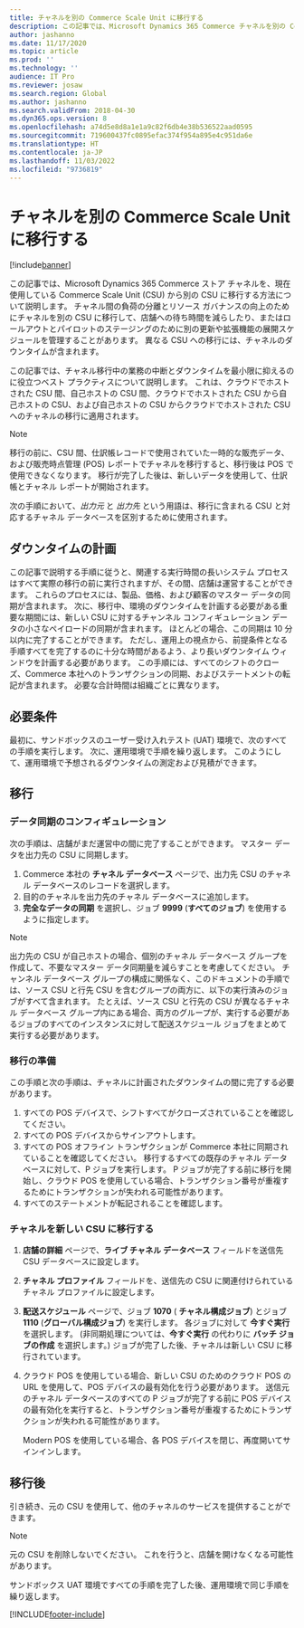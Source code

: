 ```yaml
---
title: チャネルを別の Commerce Scale Unit に移行する
description: この記事では、Microsoft Dynamics 365 Commerce チャネルを別の Commerce Scale Unit に移行する方法について説明します。
author: jashanno
ms.date: 11/17/2020
ms.topic: article
ms.prod: ''
ms.technology: ''
audience: IT Pro
ms.reviewer: josaw
ms.search.region: Global
ms.author: jashanno
ms.search.validFrom: 2018-04-30
ms.dyn365.ops.version: 8
ms.openlocfilehash: a74d5e8d8a1e1a9c82f6db4e38b536522aad0595
ms.sourcegitcommit: 719600437fc0895efac374f954a895e4c951da6e
ms.translationtype: HT
ms.contentlocale: ja-JP
ms.lasthandoff: 11/03/2022
ms.locfileid: "9736819"
---
```

# <a name="migrate-channels-to-a-different-commerce-scale-unit"></a>チャネルを別の Commerce Scale Unit に移行する

[!include[banner](../includes/banner.md)]

この記事では、Microsoft Dynamics 365 Commerce ストア チャネルを、現在使用している Commerce Scale Unit (CSU) から別の CSU に移行する方法について説明します。 チャネル間の負荷の分離とリソース ガバナンスの向上のためにチャネルを別の CSU に移行して、店舗への待ち時間を減らしたり、またはロールアウトとパイロットのステージングのために別の更新や拡張機能の展開スケジュールを管理することがあります。 異なる CSU への移行には、チャネルのダウンタイムが含まれます。

この記事では、チャネル移行中の業務の中断とダウンタイムを最小限に抑えるのに役立つベスト プラクティスについて説明します。 これは、クラウドでホストされた CSU 間、自己ホストの CSU 間、クラウドでホストされた CSU から自己ホストの CSU、および自己ホストの CSU からクラウドでホストされた CSU へのチャネルの移行に適用されます。

> [!NOTE]
> 移行の前に、CSU 間、仕訳帳レコードで使用されていた一時的な販売データ、および販売時点管理 (POS) レポートでチャネルを移行すると、移行後は POS で使用できなくなります。 移行が完了した後は、新しいデータを使用して、仕訳帳とチャネル レポートが開始されます。

次の手順において、*出力元* と *出力先* という用語は、移行に含まれる CSU と対応するチャネル データベースを区別するために使用されます。

## <a name="planning-for-downtime"></a>ダウンタイムの計画

この記事で説明する手順に従うと、関連する実行時間の長いシステム プロセスはすべて実際の移行の前に実行されますが、その間、店舗は運営することができます。 これらのプロセスには、製品、価格、および顧客のマスター データの同期が含まれます。 次に、移行中、環境のダウンタイムを計画する必要がある重要な期間には、新しい CSU に対するチャンネル コンフィギュレーション データの小さなペイロードの同期が含まれます。 ほとんどの場合、この同期は 10 分以内に完了することができます。 ただし、運用上の視点から、前提条件となる手順すべてを完了するのに十分な時間があるよう、より長いダウンタイム ウィンドウを計画する必要があります。 この手順には、すべてのシフトのクローズ、Commerce 本社へのトランザクションの同期、およびステートメントの転記が含まれます。 必要な合計時間は組織ごとに異なります。

## <a name="prerequisites"></a>必要条件

最初に、サンドボックスのユーザー受け入れテスト (UAT) 環境で、次のすべての手順を実行します。 次に、運用環境で手順を繰り返します。 このようにして、運用環境で予想されるダウンタイムの測定および見積ができます。

## <a name="migration"></a>移行

### <a name="configure-data-synchronization"></a>データ同期のコンフィギュレーション

次の手順は、店舗がまだ運営中の間に完了することができます。 マスター データを出力先の CSU に同期します。

1. Commerce 本社の **チャネル データベース** ページで、出力先 CSU のチャネル データベースのレコードを選択します。 
2. 目的のチャネルを出力先のチャネル データベースに追加します。
3. **完全なデータの同期** を選択し、ジョブ **9999** (**すべてのジョブ**) を使用するように指定します。

> [!NOTE]
> 出力先の CSU が自己ホストの場合、個別のチャネル データベース グループを作成して、不要なマスター データ同期量を減らすことを考慮してください。 チャンネル データベース グループの構成に関係なく、このドキュメントの手順では、ソース CSU と行先 CSU を含むグループの両方に、以下の実行済みのジョブがすべて含まれます。 たとえば、ソース CSU と行先の CSU が異なるチャネル データベース グループ内にある場合、両方のグループが、実行する必要があるジョブのすべてのインスタンスに対して配送スケジュール ジョブをまとめて実行する必要があります。

### <a name="prepare-for-migration"></a>移行の準備

この手順と次の手順は、チャネルに計画されたダウンタイムの間に完了する必要があります。

1. すべての POS デバイスで、シフトすべてがクローズされていることを確認してください。
2. すべての POS デバイスからサインアウトします。
3. すべての POS オフライン トランザクションが Commerce 本社に同期されていることを確認してください。 移行するすべての既存のチャネル データベースに対して、P ジョブを実行します。 P ジョブが完了する前に移行を開始し、クラウド POS を使用している場合、トランザクション番号が重複するためにトランザクションが失われる可能性があります。
4. すべてのステートメントが転記されることを確認します。

### <a name="migrate-channels-to-a-new-csu"></a>チャネルを新しい CSU に移行する

1. **店舗の詳細** ページで、**ライブ チャネル データベース** フィールドを送信先 CSU データベースに設定します。
2. **チャネル プロファイル** フィールドを、送信先の CSU に関連付けられているチャネル プロファイルに設定します。
3. **配送スケジュール** ページで、ジョブ **1070** ( **チャネル構成ジョブ**) とジョブ **1110** (**グローバル構成ジョブ**) を実行します。 各ジョブに対して **今すぐ実行** を選択します。 (非同期処理については、**今すぐ実行** の代わりに **バッチ ジョブの作成** を選択します。) ジョブが完了した後、チャネルは新しい CSU に移行されています。
4. クラウド POS を使用している場合、新しい CSU のためのクラウド POS の URL を使用して、POS デバイスの最有効化を行う必要があります。 送信元のチャネル データベースのすべての P ジョブが完了する前に POS デバイスの最有効化を実行すると、トランザクション番号が重複するためにトランザクションが失われる可能性があります。

    Modern POS を使用している場合、各 POS デバイスを閉じ、再度開いてサインインします。

## <a name="post-migration"></a>移行後

引き続き、元の CSU を使用して、他のチャネルのサービスを提供することができます。 

> [!NOTE]
> 元の CSU を削除しないでください。 これを行うと、店舗を開けなくなる可能性があります。

サンドボックス UAT 環境ですべての手順を完了した後、運用環境で同じ手順を繰り返します。


[!INCLUDE[footer-include](../../../includes/footer-banner.md)]
